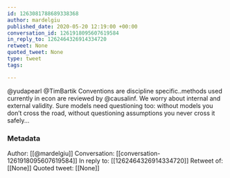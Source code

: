 ```yaml
---
id: 1263081788689338368
author: mardelgiu
published_date: 2020-05-20 12:19:00 +00:00
conversation_id: 1261918095607619584
in_reply_to: 1262464326914334720
retweet: None
quoted_tweet: None
type: tweet
tags:

---
```


@yudapearl @TimBartik Conventions are discipline specific..methods used currently in econ are reviewed by @causalinf. We worry about internal and external validity. Sure models need questioning too: without models you don’t cross the road, without questioning assumptions you never cross it safely...

### Metadata

Author: [[@mardelgiu]]
Conversation: [[conversation-1261918095607619584]]
In reply to: [[1262464326914334720]]
Retweet of: [[None]]
Quoted tweet: [[None]]
